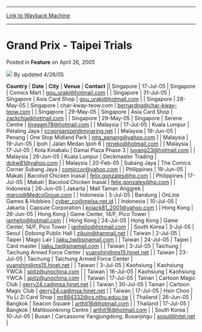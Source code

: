
---
[Link to Wayback Machine](https://web.archive.org/web/20220820032603/https://magic.wizards.com/en/articles/archive/feature/grand-prix-taipei-trials-2005-04-26)

[_metadata_:wayback_url]:- "https://magic.wizards.com/en/articles/archive/feature/grand-prix-taipei-trials-2005-04-26"
[_metadata_:wayback_raw_url]:- "https://web.archive.org/web/20220820032603id_/https://magic.wizards.com/en/articles/archive/feature/grand-prix-taipei-trials-2005-04-26"
[_metadata_:wayback_capture_timestamp]:- "2022-08-20 03:26:03+00:00"
[_metadata_:publish_date]:- "2005-04-26"
[_metadata_:description]:- "CountryDateCityVenueContactSingapore17-Jul-05SingaporeComics Martgou_uraki@hotmail.comSingapore31-Jul-05SingaporeAsia Card Shopgou_uraki@hotmail.comSingapore28-May-05Singaporechar-kway-teow.combernardng@char-kway-teow.comSingapore29-May-05SingaporeAsia Card Shopzackchia@hotmail.comSingapore29-May-05SingaporeSerene Centrelinggam78@hotmail.comMalaysia17-Jul-05Kuala"
[_metadata_:generator]:- "Drupal 7 (http://drupal.org)"
---


Grand Prix - Taipei Trials
==========================



 Posted in **Feature**
 on April 26, 2005 






![](https://media.magic.wizards.com/styles/auth_small/public/generic-avatar-150_433.png)
By updated 4/26/05













 **Country** | **Date** | **City** | **Venue** | **Contact** || Singapore | 17-Jul-05 | Singapore | Comics Mart | [gou\_uraki@hotmail.com](mailto:gou_uraki@hotmail.com) |
| Singapore | 31-Jul-05 | Singapore | Asia Card Shop | [gou\_uraki@hotmail.com](mailto:gou_uraki@hotmail.com) |
| Singapore | 28-May-05 | Singapore | char-kway-teow.com | [bernardng@char-kway-teow.com](mailto:bernardng@char-kway-teow.com) |
| Singapore | 29-May-05 | Singapore | Asia Card Shop | [zackchia@hotmail.com](mailto:zackchia@hotmail.com) |
| Singapore | 29-May-05 | Singapore | Serene Centre | [linggam78@hotmail.com](mailto:linggam78@hotmail.com) |
| Malaysia | 17-Jul-05 | Kuala Lumpur | Petaling Jaya | [ccgorganizer@myjaring.net](mailto:ccgorganizer@myjaring.net) |
| Malaysia | 19-Jun-05 | Penang | One Stop Midland Park  | [mtg\_penang@yahoo.com](mailto:mtg_penang@yahoo.com) |
| Malaysia | 19-Jun-05 | Ipoh | Jalan Medan Ipoh 6 | [ntneko@hotmail.com](mailto:ntneko@hotmail.com) |
| Malaysia | 17-Jul-05 | Kota Kinabalu | Damai Plaza Phase 3 | [luyang23@hotmail.com](mailto:luyang23@hotmail.com) |
| Malaysia | 26-Jun-05 | Kuala Lumpur | Deckmaster Trading | [dckw81@yahoo.com](mailto:dckw81@yahoo.com) |
| Malaysia | 20-Feb-05 | Subang Jaya | The Comics Corner Subang Jaya | [comiccor@yahoo.com](mailto:comiccor@yahoo.com) |
| Philippines | 19-Jun-05 | Makati | Bacolod Chicken Inasal | [felix.gonzales@hp.com](mailto:felix.gonzales@hp.com) |
| Philippines | 17-Jul-05 | Makati | Bacolod Chicken Inasal | [felix.gonzales@hp.com](mailto:felix.gonzales@hp.com) |
| Indonesia | 26-Jun-05 | Jakarta | Mall Taman Anggrek | [marco@MedcoGroup.com](mailto:marco@MedcoGroup.com) |
| Indonesia | 3-Jul-05 | Bandung | OnLine Games & Hobbies | [cyber\_co@melsa.net.id](mailto:cyber_co@melsa.net.id) |
| Indonesia | 10-Jul-05 | Jakarta | Capsule Corporation | [kojack81\_2001@yahoo.com](mailto:kojack81_2001@yahoo.com) |
| Hong Kong | 26-Jun-05 | Hong Kong | Game Center, 14/F, Pico Tower | [ianhelio@hotmail.com](mailto:ianhelio@hotmail.com) |
| Hong Kong | 24-Jul-05 | Hong Kong | Game Center, 14/F, Pico Tower | [ianhelio@hotmail.com](mailto:ianhelio@hotmail.com) |
| South Korea | 3-Jul-05 | Seoul | Dobong Public Hall | [zikuin@hanmail.net](mailto:zikuin@hanmail.net) |
| Taiwan | 2-Jul-05 | Taipei | Magic Lair | [jiaku\_tw@sinamail.com](mailto:jiaku_tw@sinamail.com) |
| Taiwan | 24-Jul-05 | Taipei | Card master | [jiaku\_tw@sinamail.com](mailto:jiaku_tw@sinamail.com) |
| Taiwan | 3-Jul-05 | Taichung | Taichung Armed Force Center | [yuanshin@ms15.hinet.net](mailto:yuanshin@ms15.hinet.net) |
| Taiwan | 23-Jul-05 | Taichung | Taichung Armed Force Center | [yuanshin@ms15.hinet.net](mailto:yuanshin@ms15.hinet.net) |
| Taiwan | 3-Jul-05 | Kaohsiung | Kaohsiung YWCA | [spitz@unochina.com](mailto:spitz@unochina.com) |
| Taiwan | 16-Jul-05 | Kaohsiung | Kaohsiung YWCA | [spitz@unochina.com](mailto:spitz@unochina.com) |
| Taiwan | 17-Jul-05 | Tainan | Cartoon Magic Club | [gerry24.ca@msa.hinet.net](mailto:gerry24.ca@msa.hinet.net) |
| Taiwan | 30-Jul-05 | Tainan | Cartoon Magic Club | [gerry24.ca@msa.hinet.net](mailto:gerry24.ca@msa.hinet.net) |
| Taiwan | 17-Jul-05 | Hsin Choo | Yu Li Zi Card Shop | [mr884332@cs.nthu.eduu.tw](mailto:mr884332@cs.nthu.eduu.tw) |
| Thailand | 26-Jun-05 | Bangkok | Seacon Square | [arthit16@hotmail.com](mailto:arthit16@hotmail.com) |
| Thailand | 17-Jul-05 | Bangkok | Mahboonkrong Centre | [arthit16@hotmail.com](mailto:arthit16@hotmail.com) |
| South Korea | 10-Jul-05 | Busan | Carcassone Yangjungdong, Busanjingu | [sosul@hitel.net](mailto:sosul@hitel.net) |







